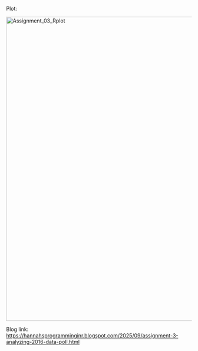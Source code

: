 Plot: 

<img width="1128" height="822" alt="Assignment_03_Rplot" src="https://github.com/user-attachments/assets/f01b45ab-7843-4b95-a42d-0b8391ddef2f" />

Blog link: https://hannahsprogramminginr.blogspot.com/2025/09/assignment-3-analyzing-2016-data-poll.html
